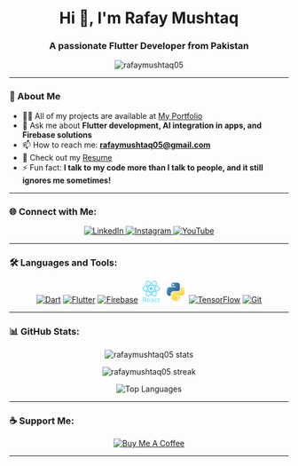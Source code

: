 <h1 align="center">Hi 👋, I'm Rafay Mushtaq</h1>
<h3 align="center">A passionate Flutter Developer from Pakistan</h3>

<p align="center">
  <img src="https://komarev.com/ghpvc/?username=rafaymushtaq05&label=Profile%20views&color=0e75b6&style=flat" alt="rafaymushtaq05" />
</p>

---

### 🌟 About Me
- 👨‍💻 All of my projects are available at [My Portfolio](https://rafaymushtaq.web.app/)
- 💬 Ask me about **Flutter development, AI integration in apps, and Firebase solutions**
- 📫 How to reach me: **rafaymushtaq05@gmail.com**
- 📄 Check out my [Resume](https://firebasestorage.googleapis.com/v0/b/myportfolio-9d73a.appspot.com/o/cv%2FRafay-Mushtaq.pdf?alt=media&token=d7ac579c-51e2-4287-ba2b-a0fb3ec9ecce)
- ⚡ Fun fact: **I talk to my code more than I talk to people, and it still ignores me sometimes!**

---

### 🌐 Connect with Me:
<p align="center">
  <a href="https://linkedin.com/in/rafay-mushtaq-28935818a" target="_blank">
    <img src="https://img.shields.io/badge/LinkedIn-%230077B5.svg?style=for-the-badge&logo=linkedin&logoColor=white" alt="LinkedIn" />
  </a>
  <a href="https://instagram.com/rafaymushtaq05" target="_blank">
    <img src="https://img.shields.io/badge/Instagram-%23E4405F.svg?style=for-the-badge&logo=instagram&logoColor=white" alt="Instagram" />
  </a>
  <a href="https://www.youtube.com/c/rafaymushtaq2316" target="_blank">
    <img src="https://img.shields.io/badge/YouTube-%23FF0000.svg?style=for-the-badge&logo=youtube&logoColor=white" alt="YouTube" />
  </a>
</p>

---

### 🛠️ Languages and Tools:
<p align="center">
  <a href="https://dart.dev" target="_blank"><img src="https://www.vectorlogo.zone/logos/dartlang/dartlang-icon.svg" alt="Dart" width="40" height="40" /></a>
  <a href="https://flutter.dev" target="_blank"><img src="https://www.vectorlogo.zone/logos/flutterio/flutterio-icon.svg" alt="Flutter" width="40" height="40" /></a>
  <a href="https://firebase.google.com/" target="_blank"><img src="https://www.vectorlogo.zone/logos/firebase/firebase-icon.svg" alt="Firebase" width="40" height="40" /></a>
  <a href="https://reactjs.org/" target="_blank"><img src="https://raw.githubusercontent.com/devicons/devicon/master/icons/react/react-original-wordmark.svg" alt="React" width="40" height="40" /></a>
  <a href="https://www.python.org" target="_blank"><img src="https://raw.githubusercontent.com/devicons/devicon/master/icons/python/python-original.svg" alt="Python" width="40" height="40" /></a>
  <a href="https://www.tensorflow.org" target="_blank"><img src="https://www.vectorlogo.zone/logos/tensorflow/tensorflow-icon.svg" alt="TensorFlow" width="40" height="40" /></a>
  <a href="https://git-scm.com/" target="_blank"><img src="https://www.vectorlogo.zone/logos/git-scm/git-scm-icon.svg" alt="Git" width="40" height="40" /></a>
  <!-- Add more tools as necessary -->
</p>

---

### 📊 GitHub Stats:
<p align="center">
  <img src="https://github-readme-stats.vercel.app/api?username=rafaymushtaq05&show_icons=true&locale=en&theme=radical" alt="rafaymushtaq05 stats" />
</p>

<p align="center">
  <img src="https://github-readme-streak-stats.herokuapp.com/?user=rafaymushtaq05&theme=radical" alt="rafaymushtaq05 streak" />
</p>

<p align="center">
  <img src="https://github-readme-stats.vercel.app/api/top-langs?username=rafaymushtaq05&show_icons=true&locale=en&layout=compact&theme=radical" alt="Top Languages" />
</p>

---

### ☕ Support Me:
<p align="center">
  <a href="https://www.buymeacoffee.com/rafaymushtaq" target="_blank">
    <img src="https://cdn.buymeacoffee.com/buttons/v2/default-yellow.png" height="50" width="210" alt="Buy Me A Coffee" />
  </a>
</p>

---
